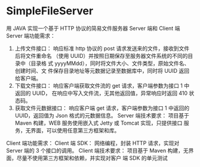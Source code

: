 # SimpleFileServer
用 JAVA 实现一个基于 HTTP 协议的简易文件服务器 Server 端和 Client 端
Server 端功能需求：
1. 上传文件接口：
响应标准 http 协议的 post 请求发送来的文件，接收到文件后将文件重命名
（使用 UUID）并按照日期保存至服务器文件系统的不同的目录中（目录格
式 yyyyMMdd），同时将文件大小、文件类型，原始文件名、创建时间、文
件保存目录地址等元数据记录至数据库中，同时将 UUID 返回给客户端。
2. 下载文件接口：
响应客户端获取文件流的 get 请求，客户端参数为接口 1 中返回的 UUID，
在响应中写入文件流，无其他返回值，异常响应时返回 410 状态码。
3. 获取文件元数据接口：
响应客户端 get 请求，客户端参数为接口 1 中返回的 UUID，返回值为 Json
格式的元数据信息。
Server 端技术要求：
项目基于 Maven 构建，WEB 服务使用嵌入式 Jetty 或 Tomcat 实现，只提供接口
服务，无界面，可以使用任意第三方框架和库。


Client 端功能需求：
Client 端 SDK：
网络编程，封装 HTTP 请求，实现对 Server 端的 3 个接口的调用。
Client 端技术要求：
项目基于 Maven 构建，无界面，尽量不使用第三方框架和依赖，并实现对客户
端 SDK 的单元测试
